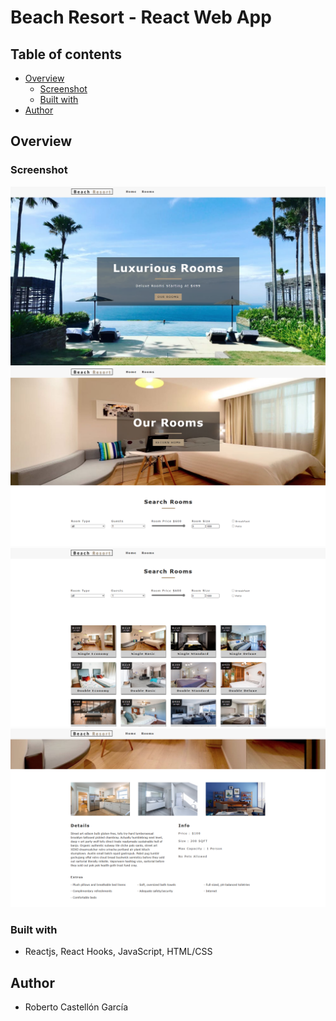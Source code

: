 # Beach Resort - React Web App


## Table of contents

- [Overview](#overview)
  - [Screenshot](#screenshot)
  - [Built with](#built-with)
- [Author](#author)



## Overview

### Screenshot

![](./src/screenshots/1.png)
![](./src/screenshots/2.png)
![](./src/screenshots/3.png)
![](./src/screenshots/4.png)





### Built with

- Reactjs, React Hooks, JavaScript, HTML/CSS



## Author
- Roberto Castellón García




